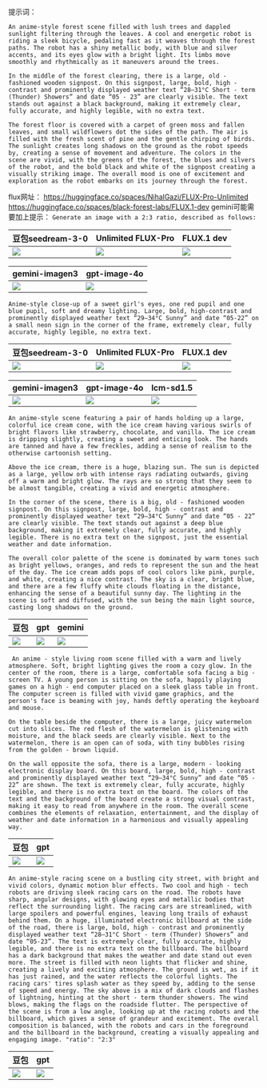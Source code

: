 提示词：
```
An anime-style forest scene filled with lush trees and dappled sunlight filtering through the leaves. A cool and energetic robot is riding a sleek bicycle, pedaling fast as it weaves through the forest paths. The robot has a shiny metallic body, with blue and silver accents, and its eyes glow with a bright light. Its limbs move smoothly and rhythmically as it maneuvers around the trees.

In the middle of the forest clearing, there is a large, old - fashioned wooden signpost. On this signpost, large, bold, high - contrast and prominently displayed weather text “28–31°C Short - term (Thunder) Showers” and date “05 - 23” are clearly visible. The text stands out against a black background, making it extremely clear, fully accurate, and highly legible, with no extra text.

The forest floor is covered with a carpet of green moss and fallen leaves, and small wildflowers dot the sides of the path. The air is filled with the fresh scent of pine and the gentle chirping of birds. The sunlight creates long shadows on the ground as the robot speeds by, creating a sense of movement and adventure. The colors in the scene are vivid, with the greens of the forest, the blues and silvers of the robot, and the bold black and white of the signpost creating a visually striking image. The overall mood is one of excitement and exploration as the robot embarks on its journey through the forest. 
```
flux网址：
https://huggingface.co/spaces/NihalGazi/FLUX-Pro-Unlimited
https://huggingface.co/spaces/black-forest-labs/FLUX.1-dev
gemini可能需要加上提示：
`Generate an image with a 2:3 ratio, described as follows:`

| 豆包seedream-3-0                           | Unlimited FLUX-Pro<br>                   | FLUX.1 dev<br>                           |
| ---------------------------------------- | ---------------------------------------- | ---------------------------------------- |
| ![](../file/Pasted%20image%2020250523161829.png) | ![](../file/Pasted%20image%2020250523161755.png) | ![](../file/Pasted%20image%2020250523162102.png) |

| gemini-imagen3                           | gpt-image-4o                            |
| ---------------------------------------- | --------------------------------------- |
| ![](../file/Pasted%20image%2020250523165822.png) | ![](../file/8ypMGeLKDsyrnKFmPduwDz2NhWhL9A.png) |





```
Anime-style close-up of a sweet girl's eyes, one red pupil and one blue pupil, soft and dreamy lighting. Large, bold, high-contrast and prominently displayed weather text “29–34°C Sunny” and date “05-22” on a small neon sign in the corner of the frame, extremely clear, fully accurate, highly legible, no extra text.
```

| 豆包seedream-3-0                           | Unlimited FLUX-Pro<br>                   | FLUX.1 dev<br>                           |
| ---------------------------------------- | ---------------------------------------- | ---------------------------------------- |
| ![](../file/Pasted%20image%2020250523162431.png) | ![](../file/Pasted%20image%2020250523162639.png) | ![](../file/Pasted%20image%2020250523162525.png) |


| gemini-imagen3                                   | gpt-image-4o                                    | lcm-sd1.5                                     |
| ------------------------------------------------ | ----------------------------------------------- | --------------------------------------------- |
| ![](../file/Pasted%20image%2020250523170004.png) | ![](../file/eVT4HXjW3b9oFC84oDK9z5FEk15gzx.png) | ![](cff053fb-c4aa-4a02-a7bc-b281b93ab47c.png) |





```
An anime-style scene featuring a pair of hands holding up a large, colorful ice cream cone, with the ice cream having various swirls of bright flavors like strawberry, chocolate, and vanilla. The ice cream is dripping slightly, creating a sweet and enticing look. The hands are tanned and have a few freckles, adding a sense of realism to the otherwise cartoonish setting.

Above the ice cream, there is a huge, blazing sun. The sun is depicted as a large, yellow orb with intense rays radiating outwards, giving off a warm and bright glow. The rays are so strong that they seem to be almost tangible, creating a vivid and energetic atmosphere.

In the corner of the scene, there is a big, old - fashioned wooden signpost. On this signpost, large, bold, high - contrast and prominently displayed weather text “29–34°C Sunny” and date “05 - 22” are clearly visible. The text stands out against a deep blue background, making it extremely clear, fully accurate, and highly legible. There is no extra text on the signpost, just the essential weather and date information.

The overall color palette of the scene is dominated by warm tones such as bright yellows, oranges, and reds to represent the sun and the heat of the day. The ice cream adds pops of cool colors like pink, purple, and white, creating a nice contrast. The sky is a clear, bright blue, and there are a few fluffy white clouds floating in the distance, enhancing the sense of a beautiful sunny day. The lighting in the scene is soft and diffused, with the sun being the main light source, casting long shadows on the ground. 

```


| 豆包                                       | gpt                                     | gemini                                   |
| ---------------------------------------- | --------------------------------------- | ---------------------------------------- |
| ![](../file/Pasted%20image%2020250523164344.png) | ![](../file/azNnnKdPTZL5cI7kGKI8aTU2zqQfiO.png) | ![](../file/Pasted%20image%2020250523170027.png) |




```
 An anime - style living room scene filled with a warm and lively atmosphere. Soft, bright lighting gives the room a cozy glow. In the center of the room, there is a large, comfortable sofa facing a big - screen TV. A young person is sitting on the sofa, happily playing games on a high - end computer placed on a sleek glass table in front. The computer screen is filled with vivid game graphics, and the person's face is beaming with joy, hands deftly operating the keyboard and mouse.

On the table beside the computer, there is a large, juicy watermelon cut into slices. The red flesh of the watermelon is glistening with moisture, and the black seeds are clearly visible. Next to the watermelon, there is an open can of soda, with tiny bubbles rising from the golden - brown liquid.

On the wall opposite the sofa, there is a large, modern - looking electronic display board. On this board, large, bold, high - contrast and prominently displayed weather text “29–34°C Sunny” and date “05 - 22” are shown. The text is extremely clear, fully accurate, highly legible, and there is no extra text on the board. The colors of the text and the background of the board create a strong visual contrast, making it easy to read from anywhere in the room. The overall scene combines the elements of relaxation, entertainment, and the display of weather and date information in a harmonious and visually appealing way. 

```

| 豆包                                       | gpt                                     |
| ---------------------------------------- | --------------------------------------- |
| ![](../file/Pasted%20image%2020250523164727.png) | ![](../file/hWn0Vz9kr5Q7ij58Qbt7UwigAWcUsI.png) |




```
An anime-style racing scene on a bustling city street, with bright and vivid colors, dynamic motion blur effects. Two cool and high - tech robots are driving sleek racing cars on the road. The robots have sharp, angular designs, with glowing eyes and metallic bodies that reflect the surrounding light. The racing cars are streamlined, with large spoilers and powerful engines, leaving long trails of exhaust behind them. On a huge, illuminated electronic billboard at the side of the road, there is large, bold, high - contrast and prominently displayed weather text “28–31°C Short - term (Thunder) Showers” and date “05-23”. The text is extremely clear, fully accurate, highly legible, and there is no extra text on the billboard. The billboard has a dark background that makes the weather and date stand out even more. The street is filled with neon lights that flicker and shine, creating a lively and exciting atmosphere. The ground is wet, as if it has just rained, and the water reflects the colorful lights. The racing cars' tires splash water as they speed by, adding to the sense of speed and energy. The sky above is a mix of dark clouds and flashes of lightning, hinting at the short - term thunder showers. The wind blows, making the flags on the roadside flutter. The perspective of the scene is from a low angle, looking up at the racing robots and the billboard, which gives a sense of grandeur and excitement. The overall composition is balanced, with the robots and cars in the foreground and the billboard in the background, creating a visually appealing and engaging image. "ratio": "2:3"
```

| 豆包                                       | gpt                                     |
| ---------------------------------------- | --------------------------------------- |
| ![](../file/Pasted%20image%2020250523172736.png) | ![](../file/1pG3zCF5z813qJrhKsM7xTysphvOV2.png) |

